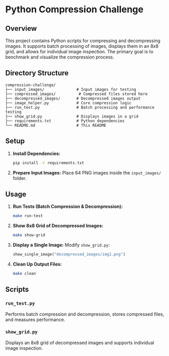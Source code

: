 
# Python Compression Challenge

## Overview
This project contains Python scripts for compressing and decompressing images. It supports batch processing of images, displays them in an 8x8 grid, and allows for individual image inspection. The primary goal is to benchmark and visualize the compression process.

## Directory Structure
```
compression-challenge/
├── input_images/              # Input images for testing
├── compressed_images/          # Compressed files stored here
├── decompressed_images/       # Decompressed images output
├── image_helper.py            # Core compression logic
├── run_test.py                # Batch processing and performance testing
├── show_grid.py               # Displays images in a grid
├── requirements.txt           # Python dependencies
└── README.md                  # This README
```

## Setup

1. **Install Dependencies:**
   ```bash
   pip install -r requirements.txt
   ```

2. **Prepare Input Images:**
   Place 64 PNG images inside the `input_images/` folder.

## Usage

1. **Run Tests (Batch Compression & Decompression):**
   ```bash
   make run-test
   ```

2. **Show 8x8 Grid of Decompressed Images:**
   ```bash
   make show-grid
   ```

3. **Display a Single Image:**
   Modify `show_grid.py`:
   ```python
   show_single_image("decompressed_images/img1.png")
   ```

4. **Clean Up Output Files:**
   ```bash
   make clean
   ```

## Scripts

### `run_test.py`
Performs batch compression and decompression, stores compressed files, and measures performance.

### `show_grid.py`
Displays an 8x8 grid of decompressed images and supports individual image inspection.
